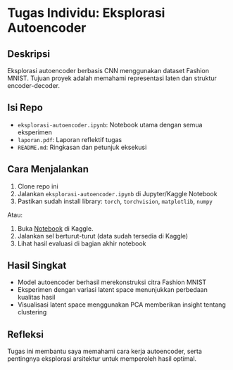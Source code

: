 # Tugas Individu: Eksplorasi Autoencoder

## Deskripsi
Eksplorasi autoencoder berbasis CNN menggunakan dataset Fashion MNIST. Tujuan proyek adalah memahami representasi laten dan struktur encoder-decoder.

## Isi Repo
- `eksplorasi-autoencoder.ipynb`: Notebook utama dengan semua eksperimen
- `laporan.pdf`: Laporan reflektif tugas
- `README.md`: Ringkasan dan petunjuk eksekusi

## Cara Menjalankan
1. Clone repo ini
2. Jalankan `eksplorasi-autoencoder.ipynb` di Jupyter/Kaggle Notebook
3. Pastikan sudah install library: `torch`, `torchvision`, `matplotlib`, `numpy`

Atau:
1. Buka [Notebook](https://www.kaggle.com/code/ahmadmukhlisfarhan/eksplorasi-autoencoder) di Kaggle.
2. Jalankan sel berturut-turut (data sudah tersedia di Kaggle)
3. Lihat hasil evaluasi di bagian akhir notebook

## Hasil Singkat
- Model autoencoder berhasil merekonstruksi citra Fashion MNIST
- Eksperimen dengan variasi latent space menunjukkan perbedaan kualitas hasil
- Visualisasi latent space menggunakan PCA memberikan insight tentang clustering

## Refleksi
Tugas ini membantu saya memahami cara kerja autoencoder, serta pentingnya eksplorasi arsitektur untuk memperoleh hasil optimal.
